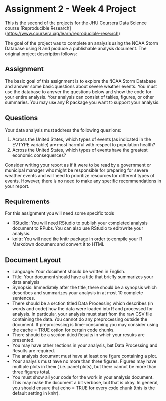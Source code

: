 # Assignment 2 - Week 4 Project

This is the second of the projects for the JHU Coursera Data Science course [Reproducible Research]
(https://www.coursera.org/learn/reproducible-research)

The goal of the project was to complete an analysis using the NOAA Storm Database using R and produce a publishable
analysis document.  The original project description follows:

## Assignment

The basic goal of this assignment is to explore the NOAA Storm Database and answer some basic questions about
severe weather events. You must use the database to answer the questions below and show the code for your entire
analysis. Your analysis can consist of tables, figures, or other summaries. You may use any R package you want
to support your analysis.

## Questions

Your data analysis must address the following questions:

1. Across the United States, which types of events (as indicated in the EVTYPE variable) are most harmful
   with respect to population health?
2. Across the United States, which types of events have the greatest economic consequences?

Consider writing your report as if it were to be read by a government or municipal manager who might be
responsible for preparing for severe weather events and will need to prioritize resources for different
types of events. However, there is no need to make any specific recommendations in your report.

## Requirements

For this assignment you will need some specific tools

* RStudio: You will need RStudio to publish your completed analysis document to RPubs. You can also use
  RStudio to edit/write your analysis.
* knitr: You will need the knitr package in order to compile your R Markdown document and convert it to HTML

## Document Layout

* Language: Your document should be written in English.
* Title: Your document should have a title that briefly summarizes your data analysis
* Synopsis: Immediately after the title, there should be a synopsis which describes and summarizes your 
  analysis in at most 10 complete sentences.
* There should be a section titled Data Processing which describes (in words and code) how the data were loaded into R and processed for analysis. In particular, your analysis must start from the raw CSV file containing the data. You cannot do any preprocessing outside the document. If preprocessing is time-consuming you may consider using the cache = TRUE option for certain code chunks.
* There should be a section titled Results in which your results are presented.
* You may have other sections in your analysis, but Data Processing and Results are required.
* The analysis document must have at least one figure containing a plot.
* Your analysis must have no more than three figures. Figures may have multiple plots in them (
  i.e. panel plots), but there cannot be more than three figures total.
* You must show all your code for the work in your analysis document. This may make the document
  a bit verbose, but that is okay. In general, you should ensure that echo = TRUE for every code
  chunk (this is the default setting in knitr).